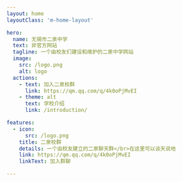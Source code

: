 ```yaml
---
layout: home
layoutClass: 'm-home-layout'

hero:
  name: 无锡市二泉中学
  text: 非官方网站
  tagline: 一个由校友们建设和维护的二泉中学网站
  image:
    src: /logo.png
    alt: logo
  actions:
    - text: 加入二泉校群
      link: https://qm.qq.com/q/4k0oPjMvEI
    - theme: alt
      text: 学校介绍
      link: /introduction/

features:
  - icon:
      src: /logo.png
    title: 二泉校群
    details: 一个由校友建立的二泉聊天群</br>在这里可以谈天说地
    link: https://qm.qq.com/q/4k0oPjMvEI
    linkText: 加入群聊

---
```


<style>
/*爱的魔力转圈圈*/
.m-home-layout .image-src:hover {
  transform: translate(-50%, -50%) rotate(666turn);
  transition: transform 59s 1s cubic-bezier(0.3, 0, 0.8, 1);
}

.m-home-layout .details small {
  opacity: 0.8;
}

.m-home-layout .bottom-small {
  display: block;
  margin-top: 2em;
  text-align: right;
}
</style>
<script>
export default {
  mounted() {
    this.shuffleElements();
    // 如果确实需要在挂载后调用 reload() 方法，确保该方法已经定义
    // this.reload();
  },
  methods: {
    shuffleElements() {
      const elements = Array.from(document.querySelectorAll('div.VPFeatures .container .items .item'));
      const parent = document.querySelector('div.VPFeatures .container .items');

      for (let i = elements.length - 1; i > 0; i--) {
        const j = Math.floor(Math.random() * (i + 1));
        const temp = elements[i];
        elements[i] = elements[j];
        elements[j] = temp;
      }

      // 清空父元素并将重新排序后的元素添加到父元素中
      parent.innerHTML = '';
      elements.forEach(element => {
        parent.appendChild(element);
      });
    }
  }
}
</script>
<confetti />
